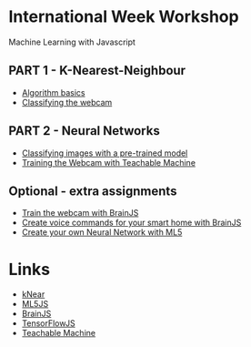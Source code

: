 # International Week Workshop

Machine Learning with Javascript

## PART 1 - K-Nearest-Neighbour

- [Algorithm basics](./lesson-knn/readme.md)
- [Classifying the webcam](./lesson-knn-webcam/readme.md)

## PART 2 - Neural Networks

- [Classifying images with a pre-trained model](./lesson-image/readme.md)
- [Training the Webcam with Teachable Machine](./lesson-teachable-machine/readme.md)

## Optional - extra assignments

- [Train the webcam with BrainJS]()
- [Create voice commands for your smart home with BrainJS]()
- [Create your own Neural Network with ML5](./lesson-ml5/readme.md)

# Links

- [kNear](https://github.com/NathanEpstein/KNear)
- [ML5JS](https://ml5js.org)
- [BrainJS](https://brain.js.org/#/)
- [TensorFlowJS](https://www.tensorflow.org/js)
- [Teachable Machine](https://teachablemachine.withgoogle.com)
